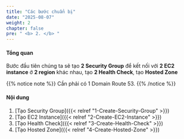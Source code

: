 ```yaml
---
title: "Các bước chuẩn bị"
date: "2025-08-07"
weight: 2
chapter: false
pre: " <b> 2. </b> "
---
```


#### Tổng quan

Bước đầu tiên chúng ta sẽ tạo **2 Security Group** để kết nối với **2 EC2 instance** ở **2 region** khác nhau, tạo **2 Health Check**, tạo **Hosted Zone**

{{% notice note %}}
Cần phải có 1 Domain Route 53.
{{% /notice %}}

#### Nội dung

1. [Tạo Security Group]({{< relref "1-Create-Security-Group" >}})
2. [Tạo EC2 Instance]({{< relref "2-Create-EC2-Instance" >}})
3. [Tạo Health Check]({{< relref "3-Create-Health-Check" >}})
4. [Tạo Hosted Zone]({{< relref "4-Create-Hosted-Zone" >}})
